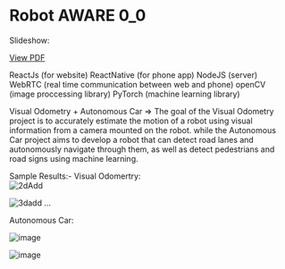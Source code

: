 # Robot AWARE 0_0
Slideshow:

[View PDF](https://github.com/mbxag99/RobotAware0_0/blob/master/Slideshow-VOAUTO.pdf)

ReactJs (for website)
ReactNative (for phone app)
NodeJS (server)
WebRTC (real time communication between web and phone)
openCV (image proccessing library)
PyTorch (machine learning library)

Visual Odometry + Autonomous Car =>
The goal of the Visual Odometry project is to accurately estimate the motion of a robot using visual information from a camera mounted on the robot.
while the Autonomous Car project aims to develop a robot that can detect road lanes and autonomously navigate through them, as well as detect pedestrians and road signs using machine learning.

Sample Results:-
Visual Odomertry:  
![2dAdd](https://user-images.githubusercontent.com/67237610/209581614-fb330a3b-3885-4135-8613-eda7d1548364.jpg)

![3dadd](https://user-images.githubusercontent.com/67237610/209581631-26596b82-a8d7-4f0c-bae3-5e841ea3d3b5.jpg)
...

Autonomous Car:

![image](https://user-images.githubusercontent.com/67237610/209582014-33dccd34-50a4-4a81-8090-d0792b58888a.png)


![image](https://user-images.githubusercontent.com/67237610/209582077-f6812605-22cb-4383-a871-490729527219.png)
